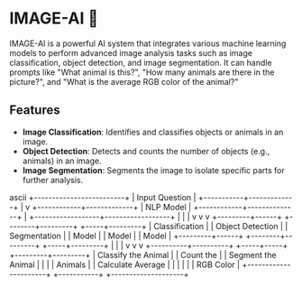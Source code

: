 # IMAGE-AI 🤖

IMAGE-AI is a powerful AI system that integrates various machine learning models to perform advanced image analysis tasks such as image classification, object detection, and image segmentation. It can handle prompts like "What animal is this?", "How many animals are there in the picture?", and "What is the average RGB color of the animal?"

## Features

- **Image Classification**: Identifies and classifies objects or animals in an image.
- **Object Detection**: Detects and counts the number of objects (e.g., animals) in an image.
- **Image Segmentation**: Segments the image to isolate specific parts for further analysis.



ascii
+-------------------------+
| Input Question |
+-----------+-------------+
|
v
+------------+-------------+
| NLP Model |
+------------+--------------+
|
+------------------+------------------+
| | |
v v v
+---------+------+ +--------+---------+ +-----+---------+
| Classification | | Object Detection | | Segmentation |
| Model | | Model | | Model |
+---------+------+ +--------+---------+ +-----+---------+
| | |
v v v
+----------+----------+ +-----+-----+ +---------+---------+
| Classify the Animal | | Count the | | Segment the Animal |
| | | Animals | | Calculate Average |
| | | | | RGB Color |
+----------------------+ +-----------+ +--------------------+
